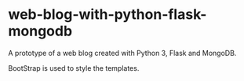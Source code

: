 # web-blog-with-python-flask-mongodb
A prototype of a web blog created with Python 3, Flask and MongoDB.

BootStrap is used to style the templates.


